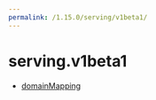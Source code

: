 ```yaml
---
permalink: /1.15.0/serving/v1beta1/
---
```


# serving.v1beta1



* [domainMapping](domainMapping.md)